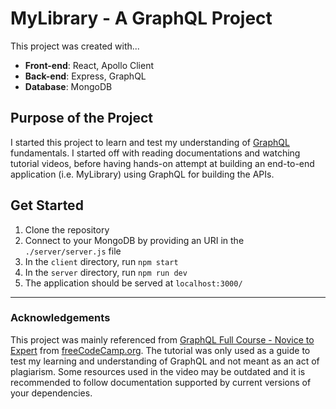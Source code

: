 # MyLibrary - A GraphQL Project
This project was created with...
- **Front-end**: React, Apollo Client
- **Back-end**: Express, GraphQL
- **Database**: MongoDB

## Purpose of the Project
I started this project to learn and test my understanding of [GraphQL](https://graphql.org/learn/) fundamentals. I started off with reading documentations and watching tutorial videos, before having hands-on attempt at building an end-to-end application (i.e. MyLibrary) using GraphQL for building the APIs.

## Get Started
1. Clone the repository
2. Connect to your MongoDB by providing an URI in the `./server/server.js` file
3. In the `client` directory, run `npm start`
4. In the `server` directory, run `npm run dev`
5. The application should be served at `localhost:3000/`

---

### Acknowledgements
This project was mainly referenced from [GraphQL Full Course - Novice to Expert](https://www.youtube.com/watch?v=ed8SzALpx1Q) from [freeCodeCamp.org](http://freeCodeCamp.org). The tutorial was only used as a guide to test my learning and understanding of GraphQL and not meant as an act of plagiarism. Some resources used in the video may be outdated and it is recommended to follow documentation supported by current versions of your dependencies.
